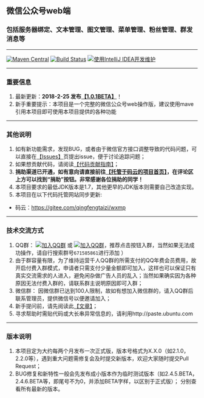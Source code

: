 ## 微信公众号web端
### 包括服务器绑定、文本管理、图文管理、菜单管理、粉丝管理、群发消息等
---------------------------------
[![Maven Central](https://maven-badges.herokuapp.com/maven-central/com.github.binarywang/weixin-java-parent/badge.svg)](https://maven-badges.herokuapp.com/maven-central/com.github.binarywang/weixin-java-parent)
[![Build Status](https://travis-ci.org/Wechat-Group/weixin-java-tools.svg?branch=develop)](https://travis-ci.org/Wechat-Group/weixin-java-tools)
[![使用IntelliJ IDEA开发维护](https://img.shields.io/badge/IntelliJ%20IDEA-提供支持-blue.svg)](https://www.jetbrains.com/idea/)

---------------------------------
### 重要信息
1. 最新更新：**2018-2-25 发布[【1.0.1BETA】](https://gitee.com/qingfengtaizi/wxmp.git)**！
1. 新手重要提示：本项目是一个完整的微信公众号web操作版，建议使用mave引用本项目即可使用本项目提供的各种功能

--------------------------------
### 其他说明
1. 如有新功能需求，发现BUG，或者由于微信官方接口调整导致的代码问题，可以直接在[【Issues】](https://gitee.com/qingfengtaizi/wxmp/issues)页提出issue，便于讨论追踪问题；
1. 如果想贡献代码，请阅读[【代码贡献指南】](contribution.md)；
1. **捐助渠道已开通，如有意向请直接前往[【托管于码云的项目首页】](https://gitee.com/qingfengtaizi/wxmp)，在评论区上方可以找到“捐助”按钮。非常感谢各位捐助的同学！**
1. 本项目要求的最低JDK版本是1.7，其他更早的JDK版本则需要自己改造实现。
1. 本项目在以下代码托管网站同步更新:
* 码云：https://gitee.com/qingfengtaizi/wxmp

---------------------------------
### 技术交流方式
1. QQ群： [![加入QQ群](https://img.shields.io/badge/QQ群-671585861-blue.svg)](http://shang.qq.com/wpa/qunwpa?idkey=b7f4442a2a6b369a55aaa549bc0fbf14c478543d6a9c8f74eafca0378fcfcf40) 或 [![加入QQ群](https://img.shields.io/badge/QQ群-671585861-blue.svg)](https://jq.qq.com/?_wv=1027&k=5bGtRX8)，推荐点击按钮入群，当然如果无法成功操作，请自行搜索群号`671585861`进行添加 ）
1. 由于群容量有限，为了维持运营千人QQ群的所需支付的QQ年费会员费用，故开启付费入群模式，申请者只需支付少量金额即可加入，这样也可以保证只有真实交流需求的人进入，避免闲杂做广告人员的乱入；当然如果确实因为各种原因无法付费入群的，请联系群主说明原因即可入群；
1. 微信群： 因微信群已达到100人限制，故如有想加入微信群的，请入QQ群后联系管理员，提供微信号以便邀请加入；
1. 新手提问前，请先阅读此[【文章】](http://www.dianbo.org/9238/stone/tiwendezhihui.htm)；
1. 寻求帮助时需贴代码或大长串异常信息的，请利用http://paste.ubuntu.com

---------------------------------
### 版本说明
1. 本项目定为大约每两个月发布一次正式版，版本号格式为X.X.0（如2.1.0，2.2.0等），遇到重大问题需修复会及时提交新版本，欢迎大家随时提交Pull Request；
1. BUG修复和新特性一般会先发布成小版本作为临时测试版本（如2.4.5.BETA，2.4.6.BETA等，即尾号不为0，并添加BETA字样，以区别于正式版）；
分别查看所有最新的版本。 


